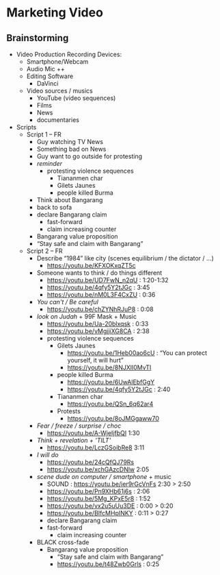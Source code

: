 # Marketing Video




## Brainstorming

- Video Production Recording Devices:
    - Smartphone/Webcam
    - Audio Mic ++
    - Editing Software
        - DaVinci 
    - Video sources / musics
        - YouTube (video sequences)
        - Films
        - News
        - documentaries
- Scripts
    - Script 1 – FR
        - Guy watching TV News
        - Something bad on News
        - Guy want to go outside for protesting
        - *reminder*
            - protesting violence sequences
                - Tiananmen char
                - Gilets Jaunes
                - people killed Burma
        - Think about Bangarang
        - back to sofa
        - declare Bangarang claim
            - fast-forward
            - claim increasing counter
        - Bangarang value proposition
        - “Stay safe and claim with Bangarang”
    -  Script 2 – FR
        - Describe “1984” like city (scenes equilibrium / the dictator / ...)
            - https://youtu.be/KFXOKxqZT5c
        - Someone wants to think / do things different
            - https://youtu.be/UD7FwN_n2qU : 1:20-1:32
            - https://youtu.be/4qfy5Y2tJGc : 3:45
            - https://youtu.be/nM0L3F4CxZU : 0:36
        - *You can't / Be careful*
            - https://youtu.be/chZYNhRJuP8 : 0:08
        - *look on Judah* + 99F Mask + Music
            - https://youtu.be/Ua-20blxqsk : 0:33
            - https://youtu.be/vMgjjiXG8CA : 2:38
            - protesting violence sequences
                - Gilets Jaunes
                    - https://youtu.be/1Heb00ao6cU : “You can protect yourself, it will hurt”
                    - https://youtu.be/8NJXlI0MvTI
                - people killed Burma
                    - https://youtu.be/6UwAlEbfGgY
                    - https://youtu.be/4qfy5Y2tJGc : 2:40
                - Tiananmen char
                    - https://youtu.be/QSn_6q62ar4
                - Protests
                    - https://youtu.be/8oJMGgaww70
        - *Fear / freeze / surprise / choc*   
            - https://youtu.be/A-WjeIjfbQI 1:30   
        - *Think + revelation + 'TILT'*
            - https://youtu.be/LczGSoibRe8 3:11 
        - *I will do*
            - https://youtu.be/24cQfQJ79Rs
            - https://youtu.be/xchGAzcDNlw 2:05
        - *scene dude on computer / smartphone* + music
            - SOUND : https://youtu.be/ier9rGcVnFs 2:30 > 2:50
            - https://youtu.be/Pn9XHb61j6s : 2:06
            - https://youtu.be/5Mg_KPxE5r8 : 1:52
            - https://youtu.be/vx2u5uUu3DE : 0:00 > 0:20
            - https://youtu.be/BIfcMHpINKY : 0:11 > 0:27
            - declare Bangarang claim
            - fast-forward
                - claim increasing counter 
        - BLACK cross-fade
            - Bangarang value proposition
                - “Stay safe and claim with Bangarang”
                - https://youtu.be/t48Zwb0Grls : 0:25
            
    